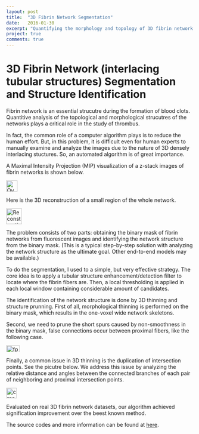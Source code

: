 ```yaml
---
layout: post
title:  "3D Fibrin Network Segmentation"
date:   2016-01-30
excerpt: "Quantifying the morphology and topology of 3D fibrin network is important to study thromus. I deviced a simply but effective algorithm for the segmentation of interlacing 3D tubular structures, as well as the identification and analysis of the network structure."
project: true
comments: true
---
```


# 3D Fibrin Network (interlacing tubular structures) Segmentation and Structure Identification

Fibrin network is an essential strucutre during the formation of blood clots. Quantitive analysis of the topological and morphological strucutres of the networks plays a critical role in the study of thrombus. 

In fact, the common role of a computer algorithm plays is to reduce the human effort. But, in this problem, it is difficult even for human experts to manually examine and analyze the images due to the nature of 3D densely interlacing stuctures. So, an automated algorithm is of great importance. 

A Maximal Intensity Projection (MIP) visualization of a z-stack images of fibrin networks is shown below.

<img src="{{ site.url }}/pic/fibrin_network_overview.png" alt="Overview" height="30" width="30">

Here is the 3D reconstruction of a small region of the whole network.

<img src="{{ site.url }}/pic/fibrin_network_recon.png" alt="Reconstruction" height="42" width="42">


The problem consists of two parts: obtaining the binary mask of fibrin networks from fluorescent images and identifying the network structure from the binary mask. (This is a typical step-by-step solution with analyzing the network structure as the ultimate goal. Other end-to-end models may be available.) 

To do the segmentation, I used to a simple, but very effective strategy. The core idea is to apply a tubular structure enhancement/detection filter to locate where the fibrin fibers are. Then, a local thresholding is applied in each local window containing considerable amount of candidates.

The identification of the network structure is done by 3D thinning and structure prunning. First of all, morphological thinning is performed on the binary mask, which results in the one-voxel wide network skeletons. 

Second, we need to prune the short spurs caused by non-smoothness in the binary mask, false connections occur between proximal fibers, like the following case. 

<img src="{{ site.url }}/pic/fibrin_network_false_connection.png" alt="fp" height="18" width="36">

Finally, a common issue in 3D thinning is the duplication of intersection points. See the picutre below. We address this issue by analyzing the relative distance and angles between the connected branches of each pair of neighboring and proximal intersection points. 

<img src="{{ site.url }}/pic/fibrin_network_cross.png" alt="cross" height="28" width="28">

Evaluated on real 3D fibrin network datasets, our algorithm achieved signification improvement over the beest known method. 

The source codes and more information can be found at [here](http://www3.nd.edu/~jchen16/fiber/home.html).
